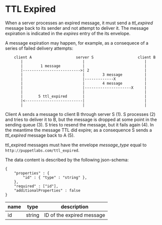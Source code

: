 TTL Expired
===

When a server processes an expired message, it must send a *ttl_expired* message
back to its sender and not attempt to deliver it. The message expiration is
indicated in the *expires* entry of the its envelope.

A message expiration may happen, for example, as a consequece of a series of
failed delivery attempts:

```
    client A                    server S                    client B
       |                           |                           |
       |        1 message          |                           |
       |-------------------------->| 2                         |
       |                           |        3 message          |
       |                           |-------------X             |
       |                           |        4 message          |
       |                           |---------------------X     |
       |                           |                           |
       |       5 ttl_expired       |                           |
       |<--------------------------|                           |
       |                           |                           |
```

Client A sends a message to client B through server S (1). S processes (2) and
tries to deliver it to B, but the message is dropped at some point in the
sending queue (3). S tries to resend the message, but it fails again (4). In the
meantime the message TTL did expire; as a consequence S sends a *ttl_expired*
message back to A (5).

ttl_expired messages must have the envelope *message_type* equal to
`http://puppetlabs.com/ttl_expired`.

The data content is described by the following json-schema:

```
{
    "properties" : {
        "id" : { "type" : "string" },
    },
    "required" : ["id"],
    "additionalProperties" : false
}
```

| name | type | description
|------|------|------------
| id | string | ID of the expired message

[1]: delivery.md